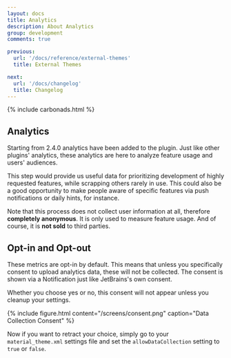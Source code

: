 ```yaml
---
layout: docs
title: Analytics
description: About Analytics
group: development
comments: true

previous:
  url: '/docs/reference/external-themes'
  title: External Themes

next:
  url: '/docs/changelog'
  title: Changelog
---
```


{% include carbonads.html %}

## Analytics

Starting from 2.4.0 analytics have been added to the plugin. Just like other plugins' analytics, these analytics are here to
analyze feature usage and users' audiences.

This step would provide us useful data for prioritizing development of highly requested features, while scrapping others
rarely in use. This could also be a good opportunity to make people aware of specific features via push notifications or
daily hints, for instance.

Note that this process does not collect user information at all, therefore **completely anonymous**. It is only used to
measure feature usage. And of course, it is **not sold** to third parties.

## Opt-in and Opt-out

These metrics are opt-in by default. This means that unless you specifically consent to upload analytics data, these
will not be collected. The consent is shown via a Notification just like JetBrains's own consent.

Whether you choose yes or no, this consent will not appear unless you cleanup your settings.

{% include figure.html content="/screens/consent.png" caption="Data Collection Consent" %}

Now if you want to retract your choice, simply go to your `material_theme.xml` settings file and set the
`allowDataCollection` setting to `true` or `false`.
